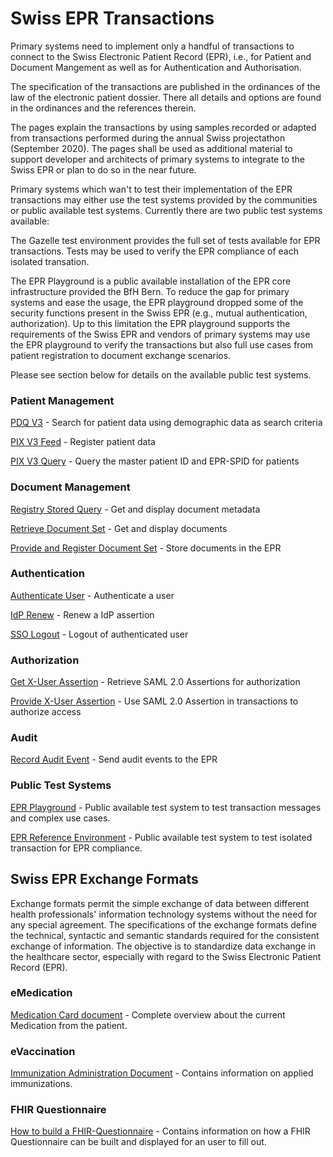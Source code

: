 # Swiss EPR Transactions

Primary systems need to implement only a handful of transactions to connect to the Swiss Electronic Patient Record (EPR), i.e., for Patient and Document Mangement as well as for Authentication and Authorisation.

The specification of the transactions are published in the ordinances of the law of the electronic patient dossier. There all details and options are found in the ordinances and the references therein.

The pages explain the transactions by using samples recorded or adapted from transactions performed during the annual Swiss projectathon (September 2020). The pages shall be used as additional material to support developer and architects of primary systems to integrate to the Swiss EPR or plan to do so in the near future.

Primary systems which wan't to test their implementation of the EPR transactions may either use the test systems provided by the communities or public available test systems. Currently there are two public test systems available:

The Gazelle test environment provides the full set of tests available for EPR transactions. Tests may be used to verify the EPR compliance of each isolated transation.

The EPR Playground is a public available installation of the EPR core infrastructure provided the BfH Bern. To reduce the gap for primary systems and ease the usage, the EPR playground dropped some of the security functions present in the Swiss EPR (e.g., mutual authentication, authorization). Up to this limitation the EPR playground supports the requirements of the Swiss EPR and vendors of primary systems may use the EPR playground to verify the transactions but also full use cases from patient registration to document exchange scenarios.

Please see section below for details on the available public test systems.

### Patient Management

[PDQ V3](PDQ.md) - Search for patient data using demographic data as search criteria

[PIX V3 Feed](PIXFeed.md) - Register patient data

[PIX V3 Query](PIXQuery.md) - Query the master patient ID and EPR-SPID for patients

### Document Management

[Registry Stored Query](RegistryStoredQuery.md) - Get and display document metadata

[Retrieve Document Set](RetrieveDocumentSet.md) - Get and display documents

[Provide and Register Document Set](ProvideAndRegister.md) - Store documents in the EPR

### Authentication

[Authenticate User](AuthenticateUser.md) - Authenticate a user

[IdP Renew](IdPRenew.md) - Renew a IdP assertion

[SSO Logout](SSOLogout.md) - Logout of authenticated user

### Authorization

[Get X-User Assertion](GetXAssertion.md) - Retrieve SAML 2.0 Assertions for authorization

[Provide X-User Assertion](ProvideXAssertion.md) - Use SAML 2.0 Assertion in transactions to authorize access

### Audit

[Record Audit Event](Atna.md) - Send audit events to the EPR

### Public Test Systems

[EPR Playground](playground.md) - Public available test system to test transaction messages and complex use cases.

[EPR Reference Environment](gazelle.md) - Public available test system to test isolated transaction for EPR compliance.

## Swiss EPR Exchange Formats

Exchange formats permit the simple exchange of data between different health professionals' information technology systems without the need for any special agreement. The specifications of the exchange formats define the technical, syntactic and semantic standards required for the consistent exchange of information. The objective is to standardize data exchange in the healthcare sector, especially with regard to the Swiss Electronic Patient Record (EPR).

### eMedication

[Medication Card document](MedicationCardDocument.md) - Complete overview about the current Medication from the patient.

### eVaccination

[Immunization Administration Document](ImmunizationAdministrationDocument.md) - Contains information on applied immunizations.

### FHIR Questionnaire
[How to build a FHIR-Questionnaire](Questionnaire.md) - Contains information on how a FHIR Questionnaire can be built and displayed for an user to fill out.
